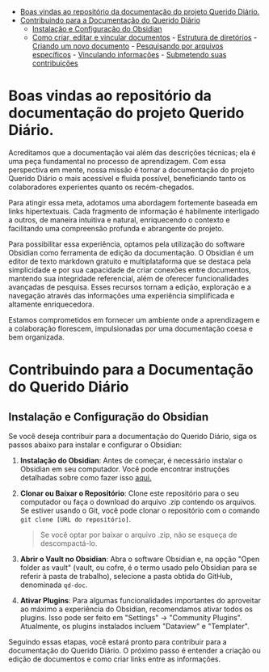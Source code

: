 <!--toc:start-->

- [Boas vindas ao repositório da documentação do projeto Querido Diário.](#boas-vindas-ao-repositório-da-documentação-do-projeto-querido-diário)
- [Contribuindo para a Documentação do Querido Diário](#contribuindo-para-a-documentação-do-querido-diário)
  - [Instalação e Configuração do Obsidian](#instalação-e-configuração-do-obsidian)
  - [Como criar, editar e vincular documentos](#como-criar-editar-e-vincular-documentos) -
  [Estrutura de diretórios](#estrutura-de-diretórios) -
  [Criando um novo documento](#criando-um-novo-documento) -
  [Pesquisando por arquivos específicos](#pesquisando-por-arquivos-específicos) -
  [Vinculando informações](#vinculando-informações) -
  [Submetendo suas contribuições](#submetendo-suas-contribuições)
  <!--toc:end-->

# Boas vindas ao repositório da documentação do projeto Querido Diário.

Acreditamos que a documentação vai além das descrições técnicas; ela é uma peça fundamental no
processo de aprendizagem. Com essa perspectiva em mente, nossa missão é tornar a documentação do
projeto Querido Diário o mais acessível e fluida possível, beneficiando tanto os colaboradores
experientes quanto os recém-chegados.

Para atingir essa meta, adotamos uma abordagem fortemente baseada em links hipertextuais. Cada
fragmento de informação é habilmente interligado a outros, de maneira intuitiva e natural,
enriquecendo o contexto e facilitando uma compreensão profunda e abrangente do projeto.

Para possibilitar essa experiência, optamos pela utilização do software Obsidian como ferramenta de
edição da documentação. O Obsidian é um editor de texto markdown gratuito e multiplataforma que se
destaca pela simplicidade e por sua capacidade de criar conexões entre documentos, mantendo sua
integridade referencial, além de oferecer funcionalidades avançadas de pesquisa. Esses recursos
tornam a edição, exploração e a navegação através das informações uma experiência simplificada e
altamente enriquecedora.

Estamos comprometidos em fornecer um ambiente onde a aprendizagem e a colaboração florescem,
impulsionadas por uma documentação coesa e bem organizada.

# Contribuindo para a Documentação do Querido Diário

## Instalação e Configuração do Obsidian

Se você deseja contribuir para a documentação do Querido Diário, siga os passos abaixo para instalar
e configurar o Obsidian:

1.  **Instalação do Obsidian**: Antes de começar, é necessário instalar o Obsidian em seu
    computador. Você pode encontrar instruções detalhadas sobre como fazer isso
    [aqui.](https://publish.obsidian.md/help-pt-br/Come%C3%A7ando/Baixe+e+instale+o+Obsidian)

2.  **Clonar ou Baixar o Repositório**: Clone este repositório para o seu computador ou faça o
    download do arquivo .zip contendo os arquivos. Se estiver usando o Git, você pode clonar o
    repositório com o comando `git clone [URL do repositório]`.

    > Se você optar por baixar o arquivo .zip, não se esqueça de descompactá-lo.

3.  **Abrir o Vault no Obsidian**: Abra o software Obsidian e, na opção "Open folder as vault"
    (vault, ou cofre, é o termo usado pelo Obsidian para se referir à pasta de trabalho), selecione
    a pasta obtida do GitHub, denominada `qd-doc`.

4.  **Ativar Plugins**: Para algumas funcionalidades importantes do aproveitar ao máximo a
    experiência do Obsidian, recomendamos ativar todos os plugins. Isso pode ser feito em "Settings"
    -> "Community Plugins". Atualmente, os plugins instalados incluem "Dataview" e "Templater".

Seguindo essas etapas, você estará pronto para contribuir para a documentação do Querido Diário. O
próximo passo é entender a criação ou edição de documentos e como criar links entre as informações.

<!-- TODO -->

<!-- ## Como criar, editar e vincular documentos -->

<!-- ### Estrutura de diretórios -->

<!-- ### Criando um novo documento -->

<!-- ### Pesquisando por arquivos específicos -->

<!-- ### Vinculando informações -->

<!-- ### Submetendo suas contribuições -->
